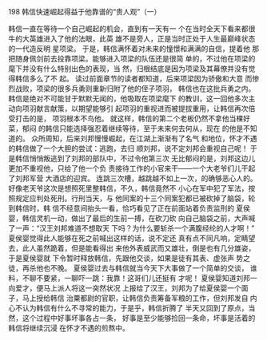 198 韩信快速崛起得益于他靠谱的“贵人观”（一）



韩信一直在等待一个自己崛起的机会，直到有一天有一
个在当时全天下看来都很牛的大英雄进入了他的法眼，此英
雄不是旁人，正是当时正处于人生最巅峰状态的一代造反明
星项梁。
于是，韩信满怀着对未来的憧憬和满满的自信，提着他
那把随身佩剑前去投靠项梁。能够进入项梁的队伍还是很简
单的，不过他在项梁的麾下并没有什么特别出色的表现，当
然，归根结底是因为项梁及其幕僚并没有觉得韩信多么了不
起。
读过前面章节的读者都知道，后来项梁因为骄傲和大意
而惨烈战败，项梁的很多兵勇则重新归附了他的侄子项羽，
韩信也在这批兵勇之内。
韩信是绝对不可能甘于默默无闻的，他吸取在项梁麾下
的教训，这一回他多次主动向项羽献言献策，以期望能够引
起项羽的重视进而被提拔重用，让韩信再次倍受打击的是，
项羽根本不鸟他。
就这样，韩信的第二个老板仍然不拿他当棵好菜，郁闷
的韩信只能选择强忍着继续等待，至于未来何去何从，现在
的他是不知道的。
众所周知，后来刘邦慢慢崛起，在江湖上渐渐有了名气
和地位，怀才不遇的韩信做了一个大胆的尝试：逃跑，去归
顺刘邦，说不定刘邦会重视自己呢！
于是韩信悄悄叛逃到了刘邦的部队中，不过令他第三次
无比郁闷的是，刘邦这边儿更加不重视他，只给了他一个负
责接待工作的小官来干——一个大老爷们儿干起了刘邦军营
大酒店的迎宾。
连跳三次槽，越跳越不如上一次，的确够恶心人的。
好像老天爷这次是想照死里整韩信，不久，韩信竟然不
小心在军中犯了军法，按照规定应判处死刑。行刑当天，与
他同案的十三个同案犯都已被砍掉了脑袋，轮到韩信时，韩
信不经意间抬头一看，恰巧看见了正在前面站着负责监刑的
夏侯婴，韩信灵机一动，做出了最后的生前一搏，在砍刀砍
向自己脑袋之前，大声喊了一声：“汉王刘邦难道不想取天
下吗？为什么要斩杀一个满腹经纶的人才啊！”
夏侯婴觉得此人能够在死之前喊出这样的话，说不定还
真有点不同凡响，定睛望去，此人虽然跪着，但是能看得出
来他外表威武而又雄壮，倒是也有几分雄姿，于是夏侯婴就
下令暂时释放韩信，先跟他交谈，如果是徒有其表、虚张声
势之徒，再杀他也不晚。
夏侯婴过去与韩信就当今天下大事做了一个简单的交谈，
谁料，不聊不要紧，一聊吓一跳：我靠！这哥们儿还挺有
才呢！
夏侯婴知道刘邦一向爱才，便马上派人将这一突然状况
上报给了汉王，刘邦为了给夏侯婴一个面子，马上授给韩信
治粟都尉的官职，让韩信负责筹备军粮的工作，但刘邦发自
内心不认为韩信有什么不寻常的能力，于是乎，韩信折腾了
半天又回到了原点，当然，这个过程中好事坏事各占一条，
好事是至少能够捡回一条命，坏事是活着的韩信将继续沉浸
在怀才不遇的煎熬中。